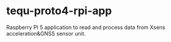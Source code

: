 # tequ-proto4-rpi-app
 Raspberry PI 5 application to read and process data from Xsens acceleration&GNSS sensor unit.
